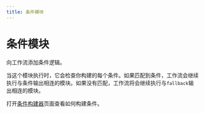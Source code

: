 ```yaml
---
title: 条件模块
---
```


# 条件模块

向工作流添加条件逻辑。

当这个模块执行时，它会检查你构建的每个条件。如果匹配到条件，工作流会继续执行与条件输出相连的模块。如果没有匹配，工作流将会继续执行与`fallback`输出相连的模块。

打开[条件构建器](../reference/condition-builder.md)页面查看如何构建条件。